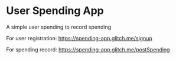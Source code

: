 # User Spending App
A simple user spending to record spending

For user registration:
https://spending-app.glitch.me/signup

For spending record:
https://spending-app.glitch.me/postSpending